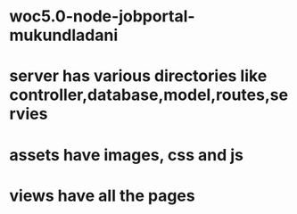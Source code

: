 # woc5.0-node-jobportal-mukundladani
# server has various directories like controller,database,model,routes,servies
# assets have images, css and js
# views have all the pages 
